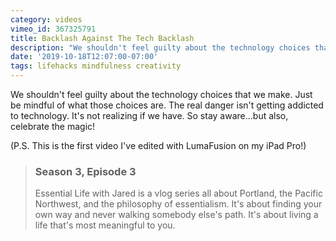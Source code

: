 ```yaml
---
category: videos
vimeo_id: 367325791
title: Backlash Against The Tech Backlash
description: "We shouldn't feel guilty about the technology choices that we make. Just be mindful of what those choices are."
date: '2019-10-18T12:07:00-07:00'
tags: lifehacks mindfulness creativity
---
```


We shouldn't feel guilty about the technology choices that we make. Just be mindful of what those choices are. The real danger isn't getting addicted to technology. It's not realizing if we have. So stay aware…but also, celebrate the magic!

(P.S. This is the first video I've edited with LumaFusion on my iPad Pro!)

> ### Season 3, Episode 3
> 
> Essential Life with Jared is a vlog series all about Portland, the Pacific Northwest, and the philosophy of essentialism. It's about finding your own way and never walking somebody else's path. It's about living a life that's most meaningful to you.
